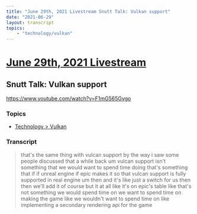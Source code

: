 ```yaml
---
title: "June 29th, 2021 Livestream Snutt Talk: Vulkan support"
date: "2021-06-29"
layout: transcript
topics:
    - "technology/vulkan"
---
```

# [June 29th, 2021 Livestream](../2021-06-29.md)
## Snutt Talk: Vulkan support
https://www.youtube.com/watch?v=F1mG565Gvgo

### Topics
* [Technology > Vulkan](../topics/technology/vulkan.md)

### Transcript

> that's the same thing with vulcan support by the way i saw some people discussed that a while back um vulcan support isn't something that we would want to spend time doing that's something that if if unreal engine if epic makes it so that vulcan support is fully supported in real engine um then and it's like just a switch for us then then we'll add it of course but it at all like it's on epic's table like that's not something we would spend time on we want to spend time on making the game like we wouldn't want to spend time on like implementing a secondary rendering api for the game
